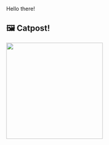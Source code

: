 Hello there!



## 🖼️ Catpost!

<sub>
    <img src="https://cdn2.thecatapi.com/images/ei1.jpg" height="256">
</sub>

